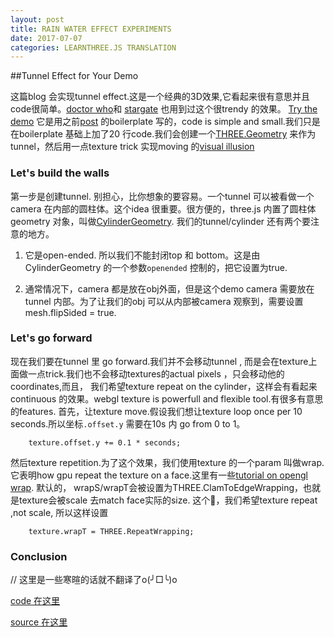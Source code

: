 ```yaml
---
layout: post
title: RAIN WATER EFFECT EXPERIMENTS
date: 2017-07-07
categories: LEARNTHREE.JS TRANSLATION 
---
```


##Tunnel Effect for Your Demo

这篇blog 会实现tunnel effect.这是一个经典的3D效果,它看起来很有意思并且code很简单。[doctor who](https://en.wikipedia.org/wiki/Doctor_Who)和 [stargate](https://en.wikipedia.org/wiki/Stargate) 也用到过这个很trendy 的效果。
[Try the demo](http://jeromeetienne.github.io/tunnelgl/) 它是用之前[post](http://learningthreejs.com/blog/2011/12/20/boilerplate-for-three-js/) 的boilerplate 写的，code is simple and small.我们只是在boilerplate 基础上加了20 行code.我们会创建一个[THREE.Geometry](https://github.com/mrdoob/three.js/blob/master/src/core/Geometry.js) 来作为 tunnel，然后用一点texture trick 实现moving 的[visual illusion](https://en.wikipedia.org/wiki/Optical_illusion)

### Let's build the walls

第一步是创建tunnel. 别担心，比你想象的要容易。一个tunnel 可以被看做一个camera 在内部的圆柱体。这个idea 很重要。很方便的，three.js 内置了圆柱体geometry 对象，叫做[CylinderGeometry](). 我们的tunnel/cylinder 还有两个要注意的地方。


1. 它是open-ended. 所以我们不能封闭top 和 bottom。这是由CylinderGeometry 的一个参数`openended`	控制的，把它设置为true.

2. 通常情况下，camera 都是放在obj外面，但是这个demo camera 需要放在tunnel 内部。为了让我们的obj 可以从内部被camera 观察到，需要设置mesh.flipSided = true.

### Let's go forward

现在我们要在tunnel 里 go forward.我们并不会移动tunnel , 而是会在texture上面做一点trick.我们也不会移动textures的actual pixels ，只会移动他的coordinates,而且， 我们希望texture repeat on the cylinder，这样会有看起来continuous 的效果。webgl texture is powerfull and flexible tool.有很多有意思的features.
首先，让texture move.假设我们想让texture loop once per 10 seconds.所以坐标`.offset.y` 需要在10s 内 go from 0 to 1。

```
	texture.offset.y += 0.1 * seconds;
```

然后texture repetition.为了这个效果，我们使用texture 的一个param 叫做wrap.它表明how gpu repeat the texture on a face.这里有一些[tutorial on opengl wrap](http://lucera-project.blogspot.jp/2010/06/opengl-wrap.html). 默认的， wrapS/wrapT会被设置为THREE.ClamToEdgeWrapping，也就是texture会被scale 去match face实际的size. 这个🌰，我们希望texture repeat ,not scale, 所以这样设置

```
	texture.wrapT = THREE.RepeatWrapping;
```


### Conclusion

// 这里是一些寒暄的话就不翻译了o(╯□╰)o

[code 在这里](https://github.com/jeromeetienne/tunnelgl)

[source 在这里](http://learningthreejs.com/blog/2012/01/11/tunnel-effect/)
